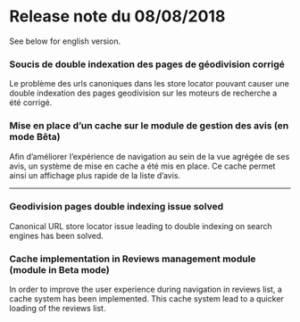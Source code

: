 # Release note du 08/08/2018

See below for english version.

### Soucis de double indexation des pages de géodivision corrigé

Le problème des urls canoniques dans les store locator pouvant causer une double indexation des pages geodivision sur les moteurs de recherche a été corrigé.

### Mise en place d’un cache sur le module de gestion des avis (en mode Bêta)

Afin d’améliorer l’expérience de navigation au sein de la vue agrégée de ses avis, un système de mise en cache a été mis en place. Ce cache permet ainsi un affichage plus rapide de la liste d’avis.


----

### Geodivision pages double indexing issue solved

Canonical URL store locator issue leading to double indexing on search engines has been solved.

### Cache implementation in Reviews management module (module in Beta mode)

In order to improve the user experience during navigation in reviews list, a cache system has been implemented. This cache system lead to a quicker loading of the reviews list.
